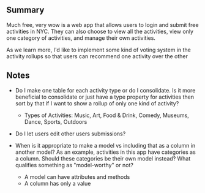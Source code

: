 ## Summary ##
Much free, very wow is a web app that allows users to login and submit free activities in NYC. They can also choose to view all the activities, view only one category of activities, and manage their own activities.

As we learn more, I'd like to implement some kind of voting system in the activity rollups so that users can recommend one activity over the other

## Notes ##
* Do I make one table for each activity type or do I consolidate. Is it more beneficial to consolidate or just have a type property for activities then sort by that if I want to show a rollup of only one kind of activity?
  * Types of Activities: Music, Art, Food & Drink, Comedy, Museums, Dance, Sports, Outdoors

* Do I let users edit other users submissions?

* When is it appropriate to make a model vs including that as a column in another model? As an example, activities in this app have categories as a column. Should these categories be their own model instead? What qualifies something as "model-worthy" or not?
  * A model can have attributes and methods
  * A column has only a value
